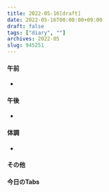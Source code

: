 ```yaml
---
title: 2022-05-16[draft]
date: 2022-05-16T00:00:00+09:00
draft: false
tags: ["diary", ""]
archives: 2022-05
slug: 945251
---
```

#### 午前
- 
#### 午後
- 
#### 体調
- 
#### その他
#### 今日のTabs